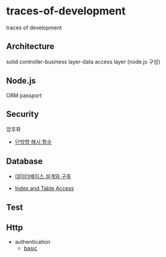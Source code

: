 # traces-of-development

traces of development

## Architecture

solid
controller-business layer-data access layer (node.js 구성)

## Node.js

ORM
passport

## Security

암호화

- [단방향 해시 함수](https://github.com/yjm9425/traces-of-development/blob/master/security/hashFunction.md)

## Database

- [데이터베이스 설계와 구축](https://velog.io/@yjm9425/%EB%82%B4%EC%9A%A9%EC%A0%95%EB%A6%AC-%EC%95%84%EB%8A%94-%EB%A7%8C%ED%81%BC-%EB%B3%B4%EC%9D%B4%EB%8A%94-%EB%8D%B0%EC%9D%B4%ED%84%B0%EB%B2%A0%EC%9D%B4%EC%8A%A4-%EC%84%A4%EA%B3%84%EC%99%80-%EA%B5%AC%EC%B6%95)

- [Index and Table Access](https://github.com/yjm9425/traces-of-development/blob/master/database/queryExplain.md)

## Test

## Http

- authentication
  - [basic](https://healthy-dev.tistory.com/33)

